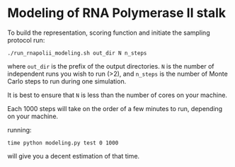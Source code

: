 # Modeling of RNA Polymerase II stalk

To build the representation, scoring function and initiate the sampling protocol run:

`./run_rnapolii_modeling.sh out_dir N n_steps`

where `out_dir` is the prefix of the output directories. `N` is the number
of independent runs you wish to run (>2), and `n_steps` is the number of Monte Carlo steps to
run during one simulation. 

It is best to ensure that `N` is less than the number of cores on your machine.

Each 1000 steps will take on the order of a few minutes to run, depending on your machine.

running:

`time python modeling.py test 0 1000`

will give you a decent estimation of that time. 


